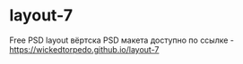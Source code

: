 # layout-7
Free PSD layout
вёртска PSD макета 
доступно по ссылке - https://wickedtorpedo.github.io/layout-7
